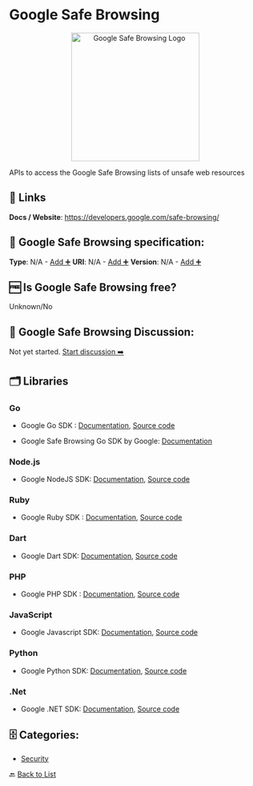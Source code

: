 # Google Safe Browsing
<p align="center">
    <img width="256" src="https://raw.githubusercontent.com/apis-list/apis-list/main/apis/google-safe-browsing/logo_256x256.png" alt="Google Safe Browsing Logo"/>
</p>
APIs to access the Google Safe Browsing lists of unsafe web resources

##  🔗 Links
**Docs / Website**: https://developers.google.com/safe-browsing/

## 🧬 Google Safe Browsing specification:
**Type**: N/A - [Add ➕](https://github.com/apis-list/apis-list/edit/main/apis-list.yaml)
**URI**: N/A - [Add ➕](https://github.com/apis-list/apis-list/edit/main/apis-list.yaml)
**Version**: N/A - [Add ➕](https://github.com/apis-list/apis-list/edit/main/apis-list.yaml)

## 🆓 Is Google Safe Browsing free?
 Unknown/No 

## 💬 Google Safe Browsing Discussion:
Not yet started. [Start discussion ➡️](https://github.com/apis-list/apis-list/discussions/new)

## 🗂️ Libraries
### Go
- Google Go SDK : [Documentation](https://github.com/google/google-api-go-client/blob/master/GettingStarted.md), [Source code](https://github.com/google/google-api-go-client)

- Google Safe Browsing Go SDK by Google: [Documentation](https://github.com/google/safebrowsing)

### Node.js
- Google NodeJS SDK: [Documentation](https://github.com/google/google-api-nodejs-client/#google-apis-nodejs-client), [Source code](https://github.com/google/google-api-nodejs-client/)

### Ruby
- Google Ruby SDK : [Documentation](https://developers.google.com/api-client-library/ruby/), [Source code](https://github.com/google/google-api-ruby-client)

### Dart
- Google Dart SDK: [Documentation](https://developers.google.com/api-client-library/), [Source code](https://github.com/dart-lang/googleapis)

### PHP
- Google PHP SDK : [Documentation](https://developers.google.com/api-client-library/php/), [Source code](https://github.com/google/google-api-php-client)

### JavaScript
- Google Javascript SDK: [Documentation](https://developers.google.com/api-client-library/javascript/), [Source code](https://github.com/google/google-api-javascript-client)

### Python
- Google Python SDK: [Documentation](https://developers.google.com/api-client-library/python/), [Source code](https://github.com/google/google-api-python-client/)

### .Net
- Google .NET SDK: [Documentation](https://developers.google.com/api-client-library/dotnet/get_started), [Source code](https://github.com/google/google-api-dotnet-client)


## 🗄️ Categories:
- [Security](https://github.com/apis-list/apis-list#security-)

🔙  [Back to List](https://github.com/apis-list/apis-list)
